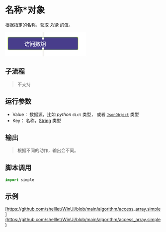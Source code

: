 # 名称*对象
根据指定的名称，获取 *对象* 的值。

![action](./images/2022-11-26_194304.png ':size=90%')

## 子流程

> 不支持

## 运行参数

* Value： 数据源，比如 *python* `dict` 类型， 或者 [`JsonObject`](../../types/JsonObject.md) 类型
* Key： 名称，[String](../../types/String.md) 类型

## 输出

> 根据不同的动作，输出会不同。


## 脚本调用

```python
import simple


```

## 示例

[https://github.com/shelllet/WinUi/blob/main/algorithm/access_array.simple](https://github.com/shelllet/WinUi/blob/main/algorithm/access_array.simple)
